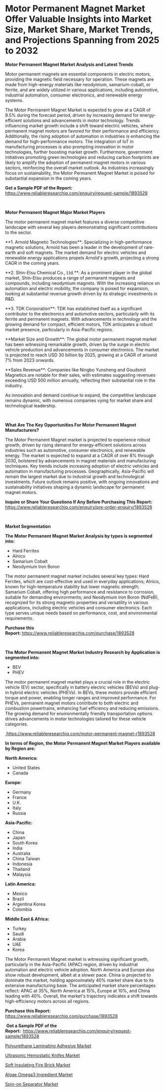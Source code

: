 <p><h1>Motor Permanent Magnet Market Offer Valuable Insights into Market Size, Market Share, Market Trends, and Projections Spanning from 2025 to 2032</h1></p><p><strong>Motor Permanent Magnet Market Analysis and Latest Trends</strong></p>
<p><p>Motor permanent magnets are essential components in electric motors, providing the magnetic field necessary for operation. These magnets are made from high-energy materials like neodymium, samarium-cobalt, or ferrite, and are widely utilized in various applications, including automotive, industrial automation, consumer electronics, and renewable energy systems.</p><p>The Motor Permanent Magnet Market is expected to grow at a CAGR of 9.5% during the forecast period, driven by increasing demand for energy-efficient solutions and advancements in motor technology. Trends influencing market growth include a shift toward electric vehicles, where permanent magnet motors are favored for their performance and efficiency. Additionally, the rising adoption of automation in industries is enhancing the demand for high-performance motors. The integration of IoT in manufacturing processes is also prompting innovation in motor technologies, further boosting market growth. Furthermore, government initiatives promoting green technologies and reducing carbon footprints are likely to amplify the adoption of permanent magnet motors in various sectors, reinforcing the overall market outlook. As industries increasingly focus on sustainability, the Motor Permanent Magnet Market is poised for substantial expansion in the coming years.</p></p>
<p><strong>Get a Sample PDF of the Report:&nbsp;</strong> <a href="https://www.reliableresearchiq.com/enquiry/request-sample/1893528?utm_campaign=1140&utm_medium=2&utm_source=Github&utm_content=ia&utm_term=31012025&utm_id=motor-permanent-magnet">https://www.reliableresearchiq.com/enquiry/request-sample/1893528</a></p>
<p>&nbsp;</p>
<p><strong>Motor Permanent Magnet Major Market Players</strong></p>
<p><p>The motor permanent magnet market features a diverse competitive landscape with several key players demonstrating significant contributions to the sector.</p><p>**1. Arnold Magnetic Technologies**: Specializing in high-performance magnetic solutions, Arnold has been a leader in the development of rare-earth and soft magnets. The market demand for electric vehicles and renewable energy applications propels Arnold's growth, projecting a strong CAGR in the coming years.</p><p>**2. Shin-Etsu Chemical Co., Ltd.**: As a prominent player in the global market, Shin-Etsu produces a range of permanent magnets and compounds, including neodymium magnets. With the increasing reliance on automation and electric mobility, the company is poised for expansion, looking at substantial revenue growth driven by its strategic investments in R&D.</p><p>**3. TDK Corporation**: TDK has established itself as a significant contributor to the electronics and automotive sectors, particularly with its ferrite and permanent magnets. With advancements in technology and the growing demand for compact, efficient motors, TDK anticipates a robust market presence, particularly in Asia-Pacific regions.</p><p>**Market Size and Growth**: The global motor permanent magnet market has been witnessing remarkable growth, driven by the surge in electric vehicle production and advancements in consumer electronics. The market is projected to reach USD 30 billion by 2025, growing at a CAGR of around 7% from 2023 onwards.</p><p>**Sales Revenue**: Companies like Ningbo Yunsheng and Goudsmit Magnetics are notable for their sales, with estimates suggesting revenues exceeding USD 500 million annually, reflecting their substantial role in the industry. </p><p>As innovation and demand continue to expand, the competitive landscape remains dynamic, with numerous companies vying for market share and technological leadership.</p></p>
<p>&nbsp;</p>
<p><strong>What Are The Key Opportunities For Motor Permanent Magnet Manufacturers?</strong></p>
<p><p>The Motor Permanent Magnet market is projected to experience robust growth, driven by rising demand for energy-efficient solutions across industries such as automotive, consumer electronics, and renewable energy. The market is expected to expand at a CAGR of over 8% through 2030, bolstered by advancements in magnet materials and manufacturing techniques. Key trends include increasing adoption of electric vehicles and automation in manufacturing processes. Geographically, Asia-Pacific will remain the largest market due to industrial growth and technological investments. Future outlook remains positive, with ongoing innovations and sustainability initiatives shaping a dynamic landscape for permanent magnet motors.</p></p>
<p><strong>Inquire or Share Your Questions If Any Before Purchasing This Report:</strong> <a href="https://www.reliableresearchiq.com/enquiry/pre-order-enquiry/1893528?utm_campaign=1140&utm_medium=2&utm_source=Github&utm_content=ia&utm_term=31012025&utm_id=motor-permanent-magnet">https://www.reliableresearchiq.com/enquiry/pre-order-enquiry/1893528</a></p>
<p>&nbsp;</p>
<p><strong>Market Segmentation</strong></p>
<p><strong>The Motor Permanent Magnet Market Analysis by types is segmented into:</strong></p>
<p><ul><li>Hard Ferrites</li><li>Alnico</li><li>Samarium Cobalt</li><li>Neodymium Iron Boron</li></ul></p>
<p><p>The motor permanent magnet market includes several key types: Hard Ferrites, which are cost-effective and used in everyday applications; Alnico, known for high-temperature stability but lower magnetic strength; Samarium Cobalt, offering high performance and resistance to corrosion, suitable for demanding environments; and Neodymium Iron Boron (NdFeB), recognized for its strong magnetic properties and versatility in various applications, including electric vehicles and consumer electronics. Each type serves unique needs based on performance, cost, and environmental requirements.</p></p>
<p><strong>Purchase this Report:&nbsp;</strong><a href="https://www.reliableresearchiq.com/purchase/1893528?utm_campaign=1140&utm_medium=2&utm_source=Github&utm_content=ia&utm_term=31012025&utm_id=motor-permanent-magnet">https://www.reliableresearchiq.com/purchase/1893528</a></p>
<p>&nbsp;</p>
<p><strong>The Motor Permanent Magnet Market Industry Research by Application is segmented into:</strong></p>
<p><ul><li>BEV</li><li>PHEV</li></ul></p>
<p><p>The motor permanent magnet market plays a crucial role in the electric vehicle (EV) sector, specifically in battery electric vehicles (BEVs) and plug-in hybrid electric vehicles (PHEVs). In BEVs, these motors provide efficient torque and power, enabling longer ranges and improved performance. For PHEVs, permanent magnet motors contribute to both electric and combustion powertrains, enhancing fuel efficiency and reducing emissions. The growing demand for environmentally friendly transportation options drives advancements in motor technologies tailored for these vehicle categories.</p></p>
<p><a href="https://www.reliableresearchiq.com/motor-permanent-magnet-r1893528?utm_campaign=1140&utm_medium=2&utm_source=Github&utm_content=ia&utm_term=31012025&utm_id=motor-permanent-magnet">&nbsp;https://www.reliableresearchiq.com/motor-permanent-magnet-r1893528</a></p>
<p><strong>In terms of Region, the Motor Permanent Magnet Market Players available by Region are:</strong></p>
<p>
    <p> <strong> North America: </strong>
        <ul>
            <li>United States</li>
            <li>Canada</li>
        </ul>
        </p> 
    <p> <strong> Europe: </strong>
        <ul>
            <li>Germany</li>
            <li>France</li>
            <li>U.K.</li>
            <li>Italy</li>
            <li>Russia</li>
        </ul>
        </p> 
    <p> <strong> Asia-Pacific: </strong>
        <ul>
            <li>China</li>
            <li>Japan</li>
            <li>South Korea</li>
            <li>India</li>
            <li>Australia</li>
            <li>China Taiwan</li>
            <li>Indonesia</li>
            <li>Thailand</li>
            <li>Malaysia</li>
        </ul>
        </p> 
    <p> <strong> Latin America: </strong>
        <ul>
            <li>Mexico</li>
            <li>Brazil</li>
            <li>Argentina Korea</li>
            <li>Colombia</li>
        </ul>
        </p> 
    <p> <strong> Middle East & Africa: </strong>
        <ul>
            <li>Turkey</li>
            <li>Saudi</li>
            <li>Arabia</li>
            <li>UAE</li>
            <li>Korea</li>
        </ul>
    </p>
    </p>
<p><p>The Motor Permanent Magnet market is witnessing significant growth, particularly in the Asia-Pacific (APAC) region, driven by industrial automation and electric vehicle adoption. North America and Europe also show robust development, albeit at a slower pace. China is projected to dominate the market, holding approximately 40% market share due to its extensive manufacturing base. The anticipated market share percentages reflect: APAC at 35%, North America at 15%, Europe at 10%, and China leading with 40%. Overall, the market's trajectory indicates a shift towards high-efficiency motors across all regions.</p></p>
<p><strong>Purchase this Report: </strong><a href="https://www.reliableresearchiq.com/purchase/1893528?utm_campaign=1140&utm_medium=2&utm_source=Github&utm_content=ia&utm_term=31012025&utm_id=motor-permanent-magnet">https://www.reliableresearchiq.com/purchase/1893528</a></p>
<p>&nbsp;<strong>Get a Sample PDF of the Report:&nbsp;&nbsp;</strong><a href="https://www.reliableresearchiq.com/enquiry/request-sample/1893528?utm_campaign=1140&utm_medium=2&utm_source=Github&utm_content=ia&utm_term=31012025&utm_id=motor-permanent-magnet">https://www.reliableresearchiq.com/enquiry/request-sample/1893528</a></p>
<p><strong></strong></p>
<p><p><a href="https://github.com/hunanuzmez/Market-Research-Report-List-1/blob/main/polyurethane-laminating-adhesive-market.md?utm_campaign=1140&utm_medium=2&utm_source=Github&utm_content=ia&utm_term=31012025&utm_id=motor-permanent-magnet">Polyurethane Laminating Adhesive Market</a></p><p><a href="https://www.linkedin.com/pulse/detailed-ultrasonic-hemostatic-knifes-market-report-analysis-hsj3f?utm_campaign=1140&utm_medium=2&utm_source=Github&utm_content=ia&utm_term=31012025&utm_id=motor-permanent-magnet">Ultrasonic Hemostatic Knifes Market</a></p><p><a href="https://github.com/mriwacraane/Market-Research-Report-List-1/blob/main/soft-insulating-fire-brick-market.md?utm_campaign=1140&utm_medium=2&utm_source=Github&utm_content=ia&utm_term=31012025&utm_id=motor-permanent-magnet">Soft Insulating Fire Brick Market</a></p><p><a href="https://www.linkedin.com/pulse/algae-omega3-ingredient-market-trends-report-industry-xijuc?utm_campaign=1140&utm_medium=2&utm_source=Github&utm_content=ia&utm_term=31012025&utm_id=motor-permanent-magnet">Algae Omega3 Ingredient Market</a></p><p><a href="https://www.linkedin.com/pulse/strategic-market-outlook-spin-on-separator-key-drivers-3rkbc?utm_campaign=1140&utm_medium=2&utm_source=Github&utm_content=ia&utm_term=31012025&utm_id=motor-permanent-magnet">Spin-on Separator Market</a></p></p>